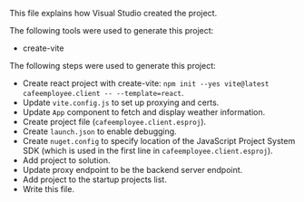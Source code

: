 This file explains how Visual Studio created the project.

The following tools were used to generate this project:
- create-vite

The following steps were used to generate this project:
- Create react project with create-vite: `npm init --yes vite@latest cafeemployee.client -- --template=react`.
- Update `vite.config.js` to set up proxying and certs.
- Update `App` component to fetch and display weather information.
- Create project file (`cafeemployee.client.esproj`).
- Create `launch.json` to enable debugging.
- Create `nuget.config` to specify location of the JavaScript Project System SDK (which is used in the first line in `cafeemployee.client.esproj`).
- Add project to solution.
- Update proxy endpoint to be the backend server endpoint.
- Add project to the startup projects list.
- Write this file.
